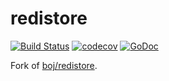 # redistore

[![Build Status](https://travis-ci.com/skamenetskiy/redistore.svg)](https://travis-ci.com/skamenetskiy/redistore)
[![codecov](https://codecov.io/gh/skamenetskiy/redistore/branch/master/graph/badge.svg)](https://codecov.io/gh/skamenetskiy/redistore)
[![GoDoc](https://godoc.org/github.com/skamenetskiy/redistore?status.svg)](https://godoc.org/github.com/skamenetskiy/redistore)

Fork of [boj/redistore](https://github.com/boj/redistore).
